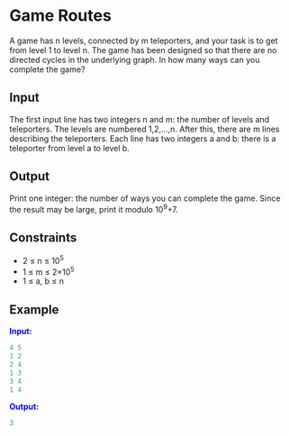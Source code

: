 # Game Routes

A game has n levels, connected by m teleporters, and your task is to get from level 1 to level n. The game has been designed so that there are no directed cycles in the underlying graph. In how many ways can you complete the game?  

## Input  
The first input line has two integers n and m: the number of levels and teleporters. The levels are numbered 1,2,&hellip;,n.
After this, there are m lines describing the teleporters. Each line has two integers a and b: there is a teleporter from level a to level b. 

## Output
Print one integer: the number of ways you can complete the game. Since the result may be large, print it modulo 10<sup>9</sup>+7.

## Constraints

- 2 &le; n &le; 10<sup>5</sup>
- 1 &le; m &le; 2&times;10<sup>5</sup>
- 1 &le; a, b &le; n

## Example
<font color="blue">**Input:**</font>
```c++
4 5
1 2
2 4
1 3
3 4
1 4
```
<font color="blue">**Output:**</font>
```c++
3
``` 
